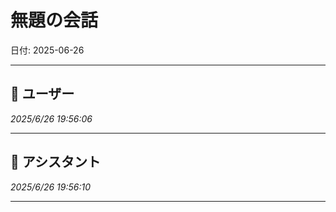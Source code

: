 # 無題の会話

日付: 2025-06-26

---

## 👤 ユーザー
*2025/6/26 19:56:06*



---

## 🤖 アシスタント
*2025/6/26 19:56:10*



---
